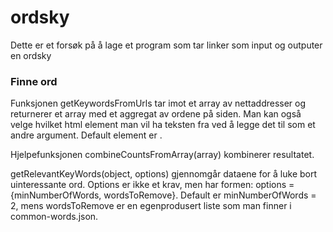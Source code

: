 # ordsky

Dette er et forsøk på å lage et program som tar linker som input og outputer en ordsky

### Finne ord
Funksjonen getKeywordsFromUrls tar imot et array av nettaddresser og returnerer et array med et aggregat av ordene på siden. Man kan også velge hvilket html element man vil ha teksten fra ved å legge det til som et andre argument. Default element er <body>.

Hjelpefunksjonen combineCountsFromArray(array) kombinerer resultatet.

getRelevantKeyWords(object, options) gjennomgår dataene for å luke bort uinteressante ord. Options er ikke et krav, men har formen: options = {minNumberOfWords, wordsToRemove}. Default er minNumberOfWords = 2, mens wordsToRemove er en egenprodusert liste som man finner i common-words.json.